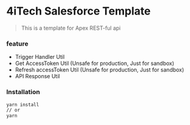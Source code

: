 # 4iTech Salesforce Template

> This is a template for Apex REST-ful api

### feature
- Trigger Handler Util
- Get AccessToken Util  (Unsafe for production, Just for sandbox)
- Refresh accessToken Util (Unsafe for production, Just for sandbox)
- API Response Util
### Installation
```bash
yarn install
// or
yarn 
```

